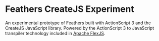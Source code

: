 # Feathers CreateJS Experiment

An experimental prototype of Feathers built with ActionScript 3 and the CreateJS JavaScript library. Powered by the ActionScript 3 to JavaScript transpiler technology included in [Apache FlexJS](https://cwiki.apache.org/confluence/display/FLEX/FlexJS).